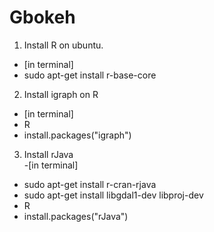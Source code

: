 # Gbokeh















1. Install R on ubuntu. 
  - [in terminal]
  - sudo apt-get install r-base-core

2. Install igraph on R
  - [in terminal]
  - R
  - install.packages("igraph")
  
3. Install rJava    
  -[in terminal]
  - sudo apt-get install r-cran-rjava
  - sudo apt-get install libgdal1-dev libproj-dev
  - R
  - install.packages("rJava")


  

